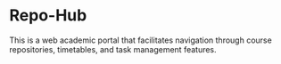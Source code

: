 # Repo-Hub
This is a web academic portal that facilitates navigation through course repositories, timetables, and task management features.
